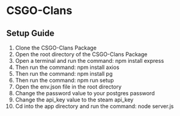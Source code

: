 # CSGO-Clans
## Setup Guide
1. Clone the CSGO-Clans Package
2. Open the root directory of the CSGO-Clans Package
3. Open a terminal and run the command: npm install express
4. Then run the command: npm install axios
5. Then run the command: npm install pg
6. Then run the command: npm run setup
7. Open the env.json file in the root directory
8. Change the password value to your postgres password
9. Change the api_key value to the steam api_key 
10. Cd into the app directory and run the command: node server.js
